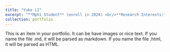 ```yaml
---
title: "Yuke LI"
excerpt: "**Mphi Student** (enroll in 2024) <br/>**Research Interests:** <br/>(1) Dynamics of nutrients in water body; <br/>(2) Remote sensing and GIS inversion; <br/>(3) Carbon sinks and sustainable development. <br/><img src='/images/liyuke.png' style='max-width: 500px; height: auto;'>"
collection: portfolio
---
```


This is an item in your portfolio. It can be have images or nice text. If you name the file .md, it will be parsed as markdown. If you name the file .html, it will be parsed as HTML. 
